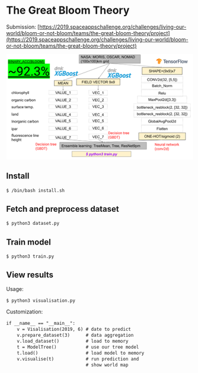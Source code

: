 # The Great Bloom Theory

Submission:
[https://2019.spaceappschallenge.org/challenges/living-our-world/bloom-or-not-bloom/teams/the-great-bloom-theory/project](https://2019.spaceappschallenge.org/challenges/living-our-world/bloom-or-not-bloom/teams/the-great-bloom-theory/project)

![](imgs/small-3.png)

## Install

```bash
$ /bin/bash install.sh
```

## Fetch and preprocess dataset

```bash
$ python3 dataset.py
```

## Train model

```
$ python3 train.py
```

## View results

Usage:

```
$ python3 visualisation.py
```

Customization:

```python3
if __name__ == "__main__":
    v = Visalisation(2019, 6) # date to predict
    v.prepare_dataset(3)      # data aggregation
    v.load_dataset()          # load to memory
    t = ModelTree()           # use our tree model
    t.load()                  # load model to memory
    v.visualise(t)            # run prediction and
                              # show world map
```

